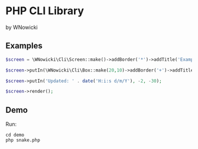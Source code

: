 # PHP CLI Library
by WNowicki
## Examples

```PHP
$screen = \WNowicki\Cli\Screen::make()->addBorder('*')->addTitle('Example CLI Screen');

$screen->putIn(\WNowicki\Cli\Box::make(20,10)->addBorder('+')->addTitle('Example Box'), 10, 10);

$screen->putIn('Updated: ' . date('H:i:s d/m/Y'), -2, -30);

$screen->render();
```

## Demo
Run:
```
cd demo
php snake.php
```
